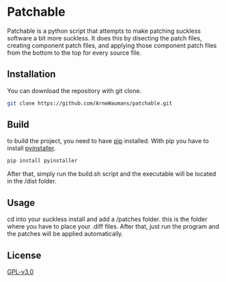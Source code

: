 # Patchable

Patchable is a python script that attempts to make patching suckless software a bit more suckless. It does this by disecting the patch files, creating component patch files, and applying those component patch files from the bottom to the top for every source file.

## Installation

You can download the repository with git clone.
```bash
git clone https://github.com/ArneWaumans/patchable.git
```

## Build 

to build the project, you need to have [pip](https://pypi.org/project/pip/) installed. With pip you have to install [pyinstaller](https://pypi.org/project/pyinstaller/).
```bash
pip install pyinstaller
```
After that, simply run the build.sh script and the executable will be located in the /dist folder.

## Usage
cd into your suckless install and add a /patches folder. this is the folder where you have to place your .diff files. After that, just run the program and the patches will be applied automatically.

## License
[GPL-v3.0](https://choosealicense.com/licenses/gpl-3.0/)
